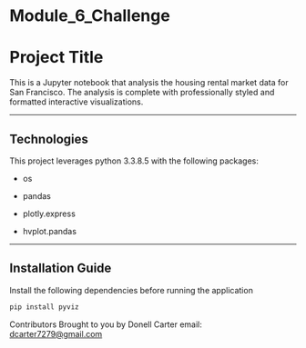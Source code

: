 # Module_6_Challenge

# Project Title

This is a Jupyter notebook that analysis the housing rental market data for San Francisco. The analysis is complete with professionally styled and formatted interactive visualizations.

---

## Technologies

This project leverages python 3.3.8.5 with the following packages:

* os

* pandas

* plotly.express
* hvplot.pandas


---

## Installation Guide

Install the following dependencies before running the application

```python
pip install pyviz
```

Contributors
Brought to you by Donell Carter email: dcarter7279@gmail.com


